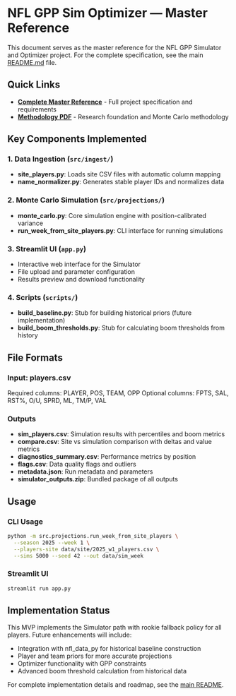# NFL GPP Sim Optimizer — Master Reference

This document serves as the master reference for the NFL GPP Simulator and Optimizer project. For the complete specification, see the main [README.md](../README.md) file.

## Quick Links

- **[Complete Master Reference](../README.md)** - Full project specification and requirements
- **[Methodology PDF](research/monte_carlo_football.pdf)** - Research foundation and Monte Carlo methodology

## Key Components Implemented

### 1. Data Ingestion (`src/ingest/`)
- **site_players.py**: Loads site CSV files with automatic column mapping
- **name_normalizer.py**: Generates stable player IDs and normalizes data

### 2. Monte Carlo Simulation (`src/projections/`)
- **monte_carlo.py**: Core simulation engine with position-calibrated variance
- **run_week_from_site_players.py**: CLI interface for running simulations

### 3. Streamlit UI (`app.py`)
- Interactive web interface for the Simulator
- File upload and parameter configuration
- Results preview and download functionality

### 4. Scripts (`scripts/`)
- **build_baseline.py**: Stub for building historical priors (future implementation)
- **build_boom_thresholds.py**: Stub for calculating boom thresholds from history

## File Formats

### Input: players.csv
Required columns: PLAYER, POS, TEAM, OPP
Optional columns: FPTS, SAL, RST%, O/U, SPRD, ML, TM/P, VAL

### Outputs
- **sim_players.csv**: Simulation results with percentiles and boom metrics
- **compare.csv**: Site vs simulation comparison with deltas and value metrics
- **diagnostics_summary.csv**: Performance metrics by position
- **flags.csv**: Data quality flags and outliers
- **metadata.json**: Run metadata and parameters
- **simulator_outputs.zip**: Bundled package of all outputs

## Usage

### CLI Usage
```bash
python -m src.projections.run_week_from_site_players \
  --season 2025 --week 1 \
  --players-site data/site/2025_w1_players.csv \
  --sims 5000 --seed 42 --out data/sim_week
```

### Streamlit UI
```bash
streamlit run app.py
```

## Implementation Status

This MVP implements the Simulator path with rookie fallback policy for all players. Future enhancements will include:

- Integration with nfl_data_py for historical baseline construction
- Player and team priors for more accurate projections
- Optimizer functionality with GPP constraints
- Advanced boom threshold calculation from historical data

For complete implementation details and roadmap, see the [main README](../README.md).